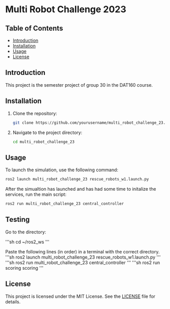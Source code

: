 # Multi Robot Challenge 2023

## Table of Contents
- [Introduction](#introduction)
- [Installation](#installation)
- [Usage](#usage)
- [License](#license)

## Introduction
This project is the semester project of group 30 in the DAT160 course.

## Installation
1. Clone the repository:
    ```sh
    git clone https://github.com/yourusername/multi_robot_challenge_23.git
    ```
2. Navigate to the project directory:
    ```sh
    cd multi_robot_challenge_23
    ```
## Usage
To launch the simulation, use the following command:
```sh
ros2 launch multi_robot_challenge_23 rescue_robots_w1.launch.py
```
After the simualtion has launched and has had some time to initalize the services, run the main script:
```sh
ros2 run multi_robot_challenge_23 central_controller
```

## Testing

Go to the directory:

'''sh
cd ~/ros2_ws
'''

Paste the following lines (in order) in a terminal with the correct directory.
'''sh
ros2 launch multi_robot_challenge_23 rescue_robots_w1.launch.py
'''
'''sh
ros2 run multi_robot_challenge_23 central_controller
'''
'''sh
ros2 run scoring scoring
'''


## License
This project is licensed under the MIT License. See the [LICENSE](LICENSE) file for details.
